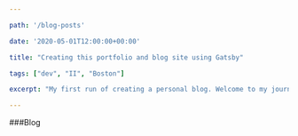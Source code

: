 ```yaml
---

path: '/blog-posts'

date: '2020-05-01T12:00:00+00:00'

title: "Creating this portfolio and blog site using Gatsby"

tags: ["dev", "II", "Boston"]

excerpt: "My first run of creating a personal blog. Welcome to my journey"

---
```


###Blog